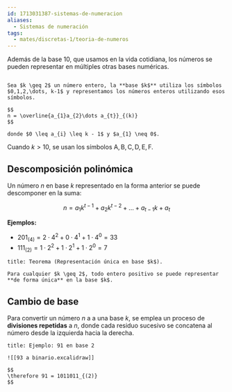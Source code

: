 ```yaml
---
id: 1713031387-sistemas-de-numeracion
aliases:
  - Sistemas de numeración
tags:
  - mates/discretas-1/teoria-de-numeros
---
```


Además de la base 10, que usamos en la vida cotidiana, los números se pueden representar en múltiples otras bases numéricas.

```ad-definition

Sea $k \geq 2$ un número entero, la **base $k$** utiliza los símbolos $0,1,2,\dots, k-1$ y representamos los números enteros utilizando esos símbolos.

$$
n = \overline{a_{1}a_{2}\dots a_{t}}_{(k)}
$$

donde $0 \leq a_{i} \leq k - 1$ y $a_{1} \neq 0$.

```

Cuando $k > 10$, se usan los símbolos $\text{A},\text{B},\text{C},\text{D},\text{E},\text{F}$.

## Descomposición polinómica

Un número $n$ en base $k$ representado en la forma anterior se puede descomponer en la suma:

$$
n = a_{1}k^{t-1} + a_{2}k^{t-2} + \ldots + a_{t-1}k + a_t
$$

**Ejemplos:**

- $201_{(4)} = 2 \cdot 4^{2} + 0 \cdot 4^{1} + 1 \cdot 4^{0} = 33$
- $111_{(2)} = 1 \cdot 2^{2} + 1 \cdot 2^{1} + 1 \cdot 2^{0} = 7$

```ad-theorem
title: Teorema (Representación única en base $k$).

Para cualquier $k \geq 2$, todo entero positivo se puede representar **de forma única** en la base $k$.

```

## Cambio de base

Para convertir un número $n$ a a una base $k$, se emplea un proceso de **divisiones repetidas** a $n$, donde cada residuo sucesivo se concatena al número desde la izquierda hacia la derecha.

```ad-example
title: Ejemplo: 91 en base 2

![[93 a binario.excalidraw]]

$$
\therefore 91 = 1011011_{(2)}
$$

```
